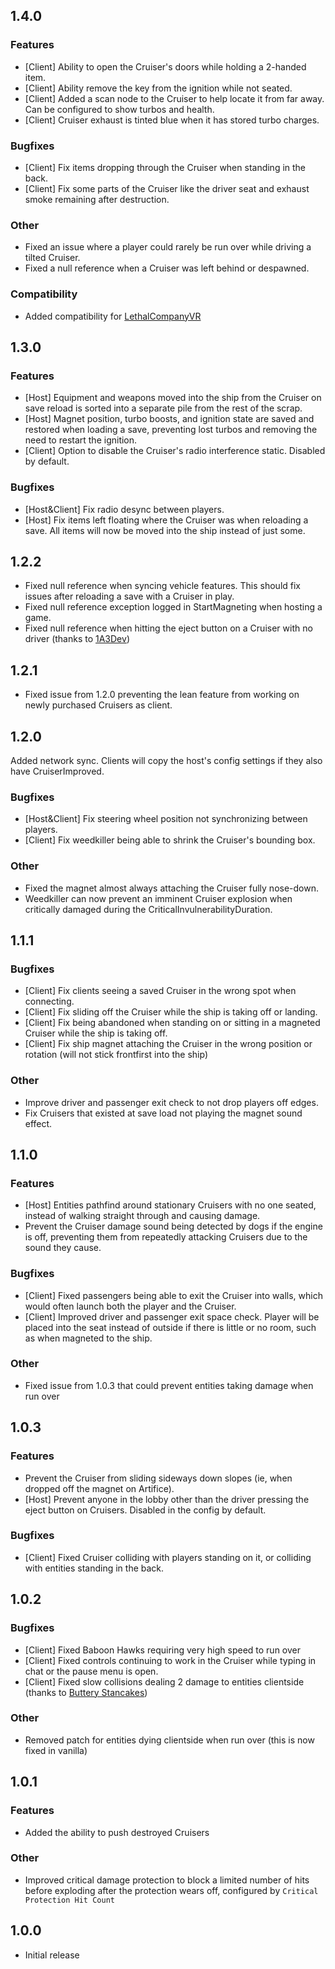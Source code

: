 ## 1.4.0

### Features
- \[Client\] Ability to open the Cruiser's doors while holding a 2-handed item.
- \[Client\] Ability remove the key from the ignition while not seated.
- \[Client\] Added a scan node to the Cruiser to help locate it from far away. Can be configured to show turbos and health.
- \[Client\] Cruiser exhaust is tinted blue when it has stored turbo charges.

### Bugfixes
- \[Client\] Fix items dropping through the Cruiser when standing in the back.
- \[Client\] Fix some parts of the Cruiser like the driver seat and exhaust smoke remaining after destruction.

### Other
- Fixed an issue where a player could rarely be run over while driving a tilted Cruiser.
- Fixed a null reference when a Cruiser was left behind or despawned.

### Compatibility
- Added compatibility for [LethalCompanyVR](https://thunderstore.io/c/lethal-company/p/DaXcess/LethalCompanyVR/)

## 1.3.0

### Features
- \[Host\] Equipment and weapons moved into the ship from the Cruiser on save reload is sorted into a separate pile from the rest of the scrap.
- \[Host\] Magnet position, turbo boosts, and ignition state are saved and restored when loading a save, preventing lost turbos and removing the need to restart the ignition.
- \[Client\] Option to disable the Cruiser's radio interference static. Disabled by default.

### Bugfixes
- \[Host&Client\] Fix radio desync between players.
- \[Host\] Fix items left floating where the Cruiser was when reloading a save. All items will now be moved into the ship instead of just some.

## 1.2.2

- Fixed null reference when syncing vehicle features. This should fix issues after reloading a save with a Cruiser in play.
- Fixed null reference exception logged in StartMagneting when hosting a game.
- Fixed null reference when hitting the eject button on a Cruiser with no driver (thanks to [1A3Dev](https://github.com/1A3Dev))

## 1.2.1

- Fixed issue from 1.2.0 preventing the lean feature from working on newly purchased Cruisers as client.

## 1.2.0

Added network sync. Clients will copy the host's config settings if they also have CruiserImproved.

### Bugfixes
- \[Host&Client\] Fix steering wheel position not synchronizing between players.
- \[Client\] Fix weedkiller being able to shrink the Cruiser's bounding box.

### Other
- Fixed the magnet almost always attaching the Cruiser fully nose-down.
- Weedkiller can now prevent an imminent Cruiser explosion when critically damaged during the CriticalInvulnerabilityDuration.

## 1.1.1

### Bugfixes
- \[Client\] Fix clients seeing a saved Cruiser in the wrong spot when connecting.
- \[Client\] Fix sliding off the Cruiser while the ship is taking off or landing.
- \[Client\] Fix being abandoned when standing on or sitting in a magneted Cruiser while the ship is taking off.
- \[Client\] Fix ship magnet attaching the Cruiser in the wrong position or rotation (will not stick frontfirst into the ship)

### Other
- Improve driver and passenger exit check to not drop players off edges.
- Fix Cruisers that existed at save load not playing the magnet sound effect.

## 1.1.0

### Features
- \[Host\] Entities pathfind around stationary Cruisers with no one seated, instead of walking straight through and causing damage.
- Prevent the Cruiser damage sound being detected by dogs if the engine is off, preventing them from repeatedly attacking Cruisers due to the sound they cause.


### Bugfixes
- \[Client\] Fixed passengers being able to exit the Cruiser into walls, which would often launch both the player and the Cruiser.
- \[Client\] Improved driver and passenger exit space check. Player will be placed into the seat instead of outside if there is little or no room, such as when magneted to the ship.

### Other
- Fixed issue from 1.0.3 that could prevent entities taking damage when run over

## 1.0.3

### Features
- Prevent the Cruiser from sliding sideways down slopes (ie, when dropped off the magnet on Artifice).
- \[Host\] Prevent anyone in the lobby other than the driver pressing the eject button on Cruisers. Disabled in the config by default.

### Bugfixes
- \[Client\] Fixed Cruiser colliding with players standing on it, or colliding with entities standing in the back.

## 1.0.2

### Bugfixes
- \[Client\] Fixed Baboon Hawks requiring very high speed to run over
- \[Client\] Fixed controls continuing to work in the Cruiser while typing in chat or the pause menu is open.
- \[Client\] Fixed slow collisions dealing 2 damage to entities clientside (thanks to [Buttery Stancakes](https://github.com/ButteryStancakes))

### Other
- Removed patch for entities dying clientside when run over (this is now fixed in vanilla)

## 1.0.1

### Features
- Added the ability to push destroyed Cruisers

### Other
- Improved critical damage protection to block a limited number of hits before exploding after the protection wears off, configured by `Critical Protection Hit Count`

## 1.0.0

- Initial release
